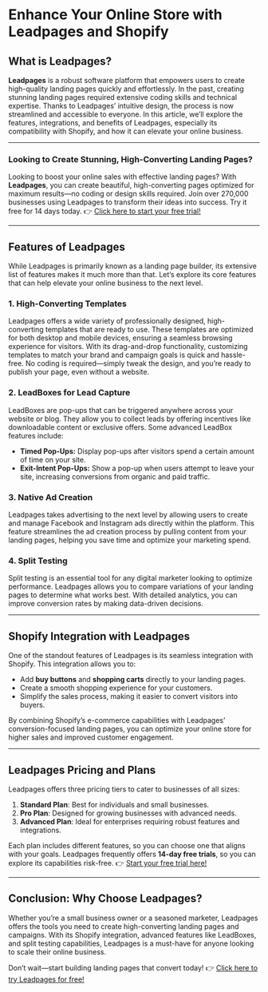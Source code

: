 # Enhance Your Online Store with Leadpages and Shopify

## What is Leadpages?

**Leadpages** is a robust software platform that empowers users to create high-quality landing pages quickly and effortlessly. In the past, creating stunning landing pages required extensive coding skills and technical expertise. Thanks to Leadpages’ intuitive design, the process is now streamlined and accessible to everyone. In this article, we’ll explore the features, integrations, and benefits of Leadpages, especially its compatibility with Shopify, and how it can elevate your online business.

---

### Looking to Create Stunning, High-Converting Landing Pages?

Looking to boost your online sales with effective landing pages? With **Leadpages**, you can create beautiful, high-converting pages optimized for maximum results—no coding or design skills required. Join over 270,000 businesses using Leadpages to transform their ideas into success. Try it free for 14 days today. 👉 [Click here to start your free trial!](https://bit.ly/LEadPages)

---

## Features of Leadpages

While Leadpages is primarily known as a landing page builder, its extensive list of features makes it much more than that. Let’s explore its core features that can help elevate your online business to the next level.

### 1. High-Converting Templates
Leadpages offers a wide variety of professionally designed, high-converting templates that are ready to use. These templates are optimized for both desktop and mobile devices, ensuring a seamless browsing experience for visitors. With its drag-and-drop functionality, customizing templates to match your brand and campaign goals is quick and hassle-free. No coding is required—simply tweak the design, and you’re ready to publish your page, even without a website.

### 2. LeadBoxes for Lead Capture
LeadBoxes are pop-ups that can be triggered anywhere across your website or blog. They allow you to collect leads by offering incentives like downloadable content or exclusive offers. Some advanced LeadBox features include:

- **Timed Pop-Ups:** Display pop-ups after visitors spend a certain amount of time on your site.
- **Exit-Intent Pop-Ups:** Show a pop-up when users attempt to leave your site, increasing conversions from organic and paid traffic.

### 3. Native Ad Creation
Leadpages takes advertising to the next level by allowing users to create and manage Facebook and Instagram ads directly within the platform. This feature streamlines the ad creation process by pulling content from your landing pages, helping you save time and optimize your marketing spend.

### 4. Split Testing
Split testing is an essential tool for any digital marketer looking to optimize performance. Leadpages allows you to compare variations of your landing pages to determine what works best. With detailed analytics, you can improve conversion rates by making data-driven decisions.

---

## Shopify Integration with Leadpages

One of the standout features of Leadpages is its seamless integration with Shopify. This integration allows you to:

- Add **buy buttons** and **shopping carts** directly to your landing pages.
- Create a smooth shopping experience for your customers.
- Simplify the sales process, making it easier to convert visitors into buyers.

By combining Shopify’s e-commerce capabilities with Leadpages’ conversion-focused landing pages, you can optimize your online store for higher sales and improved customer engagement.

---

## Leadpages Pricing and Plans

Leadpages offers three pricing tiers to cater to businesses of all sizes:

1. **Standard Plan**: Best for individuals and small businesses.
2. **Pro Plan**: Designed for growing businesses with advanced needs.
3. **Advanced Plan**: Ideal for enterprises requiring robust features and integrations.

Each plan includes different features, so you can choose one that aligns with your goals. Leadpages frequently offers **14-day free trials**, so you can explore its capabilities risk-free. 👉 [Start your free trial here!](https://bit.ly/LEadPages)

---

## Conclusion: Why Choose Leadpages?

Whether you’re a small business owner or a seasoned marketer, Leadpages offers the tools you need to create high-converting landing pages and campaigns. With its Shopify integration, advanced features like LeadBoxes, and split testing capabilities, Leadpages is a must-have for anyone looking to scale their online business.

Don’t wait—start building landing pages that convert today! 👉 [Click here to try Leadpages for free!](https://bit.ly/LEadPages)
